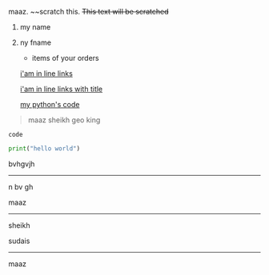 maaz. ~~scratch this.
~~This text will be scratched~~
1. my name
2. ny fname
   - items of your orders
  
   [i'am in line links](https://www.youtube.com)


     [i'am in line links with title](https://www.youtube.com "Google's home pege")


   [my python's code](./app.py)
> maaz sheikh geo king   

`code`
   ```python
   print("hello world")
   ```
bvhgvjh

-------

 n bv gh

 maaz

 ******

 sheikh

 sudais

 _____

 maaz







